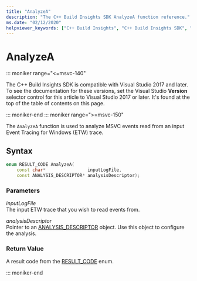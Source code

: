 ```yaml
---
title: "AnalyzeA"
description: "The C++ Build Insights SDK AnalyzeA function reference."
ms.date: "02/12/2020"
helpviewer_keywords: ["C++ Build Insights", "C++ Build Insights SDK", "AnalyzeA", "throughput analysis", "build time analysis", "vcperf.exe"]
---
```

# AnalyzeA

::: moniker range="<=msvc-140"

The C++ Build Insights SDK is compatible with Visual Studio 2017 and later. To see the documentation for these versions, set the Visual Studio **Version** selector control for this article to Visual Studio 2017 or later. It's found at the top of the table of contents on this page.

::: moniker-end
::: moniker range=">=msvc-150"

The `AnalyzeA` function is used to analyze MSVC events read from an input Event Tracing for Windows (ETW) trace.

## Syntax

```cpp
enum RESULT_CODE AnalyzeA(
    const char*                inputLogFile,
    const ANALYSIS_DESCRIPTOR* analysisDescriptor);
```

### Parameters

*inputLogFile*\
The input ETW trace that you wish to read events from.

*analysisDescriptor*\
Pointer to an [ANALYSIS_DESCRIPTOR](../other-types/analysis-descriptor-struct.md) object. Use this object to configure the analysis.

### Return Value

A result code from the [RESULT_CODE](../other-types/result-code-enum.md) enum.

::: moniker-end
